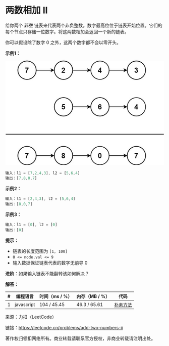 # 两数相加 II

给你两个 **非空** 链表来代表两个非负整数。数字最高位位于链表开始位置。它们的每个节点只存储一位数字。将这两数相加会返回一个新的链表。

你可以假设除了数字 0 之外，这两个数字都不会以零开头。

**示例1：**

![示例1](eg1.png)

``` javascript
输入：l1 = [7,2,4,3], l2 = [5,6,4]
输出：[7,8,0,7]
```

**示例2：**

``` javascript
输入：l1 = [2,4,3], l2 = [5,6,4]
输出：[8,0,7]
```

**示例3：**

``` javascript
输入：l1 = [0], l2 = [0]
输出：[0]
```

**提示：**

- 链表的长度范围为 `[1, 100]`
- `0 <= node.val <= 9`
- 输入数据保证链表代表的数字无前导 0

**进阶**：如果输入链表不能翻转该如何解决？

**解答：**

**#**|**编程语言**|**时间（ms / %）**|**内存（MB / %）**|**代码**
--|--|--|--|--
1|javascript|104 / 45.45|46.3 / 65.61|[朴素方法](./javascript/ac_v1.js)

来源：力扣（LeetCode）

链接：https://leetcode.cn/problems/add-two-numbers-ii

著作权归领扣网络所有。商业转载请联系官方授权，非商业转载请注明出处。
